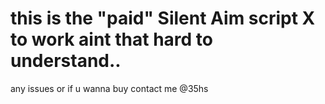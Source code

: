 # this is the "paid" Silent Aim script X to work aint that hard to understand..
any issues or if u wanna buy contact me @35hs
